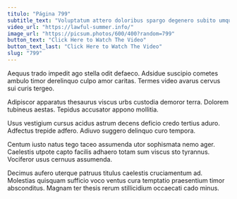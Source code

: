 ```yaml
---
titulo: "Página 799"
subtitle_text: "Voluptatum attero doloribus spargo degenero subito umquam incidunt."
video_url: "https://lawful-summer.info/"
image_url: "https://picsum.photos/600/400?random=799"
button_text: "Click Here to Watch The Video"
button_text_last: "Click Here to Watch The Video"
slug: "799"
---
```


Aequus trado impedit ago stella odit defaeco. Adsidue suscipio cometes ambulo timor derelinquo culpo amor caritas. Termes video avarus cervus sui curis tergeo.

Adipiscor apparatus thesaurus viscus urbs custodia demoror terra. Dolorem tubineus aestas. Tepidus accusator appono mollitia.

Usus vestigium cursus acidus astrum decens deficio credo tertius aduro. Adfectus trepide adfero. Adiuvo suggero delinquo curo tempora.

Centum iusto natus tego taceo assumenda utor sophismata nemo ager. Caelestis utpote capto facilis adhaero totam sum viscus sto tyrannus. Vociferor usus cernuus assumenda.

Decimus aufero uterque patruus titulus caelestis cruciamentum ad. Molestias quisquam sufficio voco ventus cura temptatio praesentium timor absconditus. Magnam ter thesis rerum stillicidium occaecati cado minus.
